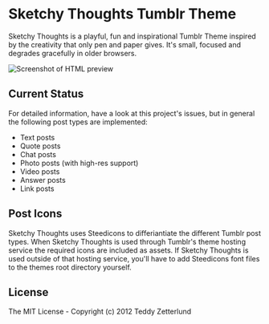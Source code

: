 # Sketchy Thoughts Tumblr Theme

Sketchy Thoughts is a playful, fun and inspirational Tumblr Theme inspired by
the creativity that only pen and paper gives. It's small, focused and degrades
gracefully in older browsers.

![Screenshot of HTML preview](https://github.com/teddyzetterlund/sketchy-thoughts-tumblr-theme/raw/master/screenshot.png)

## Current Status

For detailed information, have a look at this project's issues, but in general
the following post types are implemented:

* Text posts
* Quote posts
* Chat posts
* Photo posts (with high-res support)
* Video posts
* Answer posts
* Link posts

## Post Icons

Sketchy Thoughts uses Steedicons to differiantiate the different Tumblr post
types. When Sketchy Thoughts is used through Tumblr's theme hosting service
the required icons are included as assets. If Sketchy Thoughts is used outside
of that hosting service, you'll have to add Steedicons font files to the themes
root directory yourself.

## License

The MIT License - Copyright (c) 2012 Teddy Zetterlund
